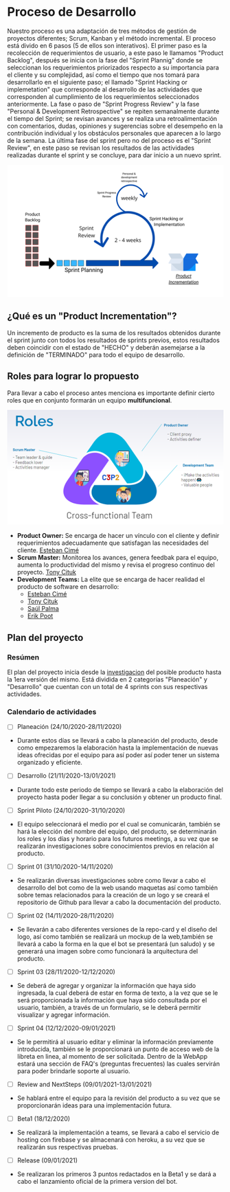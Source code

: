 # Proceso de Desarrollo

Nuestro proceso es una adaptación de tres métodos de gestión de proyectos diferentes; Scrum, Kanban y el método incremental. El proceso está divido en 6 pasos (5 de ellos son interativos). El primer paso es la recolección de requerimientos de usuario, a este paso le llamamos "Product Backlog", después se inicia con la fase del "Sprint Plannig" donde se seleccionan los requerimientos priorizados respecto a su importancia para el cliente y su complejidad, así como el tiempo que nos tomará para desarrollarlo en el siguiente paso; el llamado "Sprint Hacking or implemetation" que corresponde al desarrollo de las actividades que corresponden al cumplimiento de los requerimientos seleccionados anteriormente.
La fase o paso de "Sprint Progress Review" y la fase "Personal & Development Retrospective" se repiten semanalmente durante el tiempo del Sprint; se revisan avances y se realiza una retroalimentación con comentarios, dudas, opiniones y sugerencias sobre el desempeño en la contribución individual y los obstáculos personales que aparecen a lo largo de la semana. La última fase del sprint pero no del proceso es el "Sprint Review", en este paso se revisan los resultados de las actividades realizadas durante el sprint y se concluye, para dar inicio a un nuevo sprint.

![NuestroProceso](./Materiales/proceso.png)

## ¿Qué es un "Product Incrementation"?
Un incremento de producto es la suma de los resultados obtenidos durante el sprint junto con todos los resultados de sprints previos, estos resultados deben coincidir con el estado de "HECHO" y deberán asemejarse a la definición de "TERMINADO" para todo el equipo de desarrollo.

## Roles para lograr lo propuesto

Para llevar a cabo el proceso antes menciona es importante definir cierto roles que en conjunto formarán un equipo **multifuncional**.

![Roles](./Materiales/roles.png)

- **Product Owner:** Se encarga de hacer un vínculo con el cliente y definir requerimientos adecuadamente que satisfagan las necesidades del cliente. [Esteban Cimé](https://github.com/estecimo)
- **Scrum Master:** Monitorea los avances, genera feedbak para el equipo, aumenta lo productividad del mismo y revisa el progreso continuo del proyecto. [Tony Cituk](https://github.com/Antonio-Cituk)
- **Development Teams:** La elite que se encarga de hacer realidad el producto de software en desarrollo:
  - [Esteban Cimé](https://github.com/estecimo)
  - [Tony Cituk](https://github.com/Antonio-Cituk)
  - [Saúl Palma](https://github.com/saulpalma26)
  - [Erik Poot](https://github.com/erikpsanchez)


## Plan del proyecto

### Resúmen
El plan del proyecto inicia desde la [investigacion](./investigacion.md) del posible producto hasta la 1era versión del mismo. Está dividida en 2 categorías "Planeación" y "Desarrollo" que cuentan con un total de 4 sprints con sus respectivas actividades.

### Calendario de actividades

- [ ] Planeación (24/10/2020-28/11/2020)
- Durante estos días se llevará a cabo la planeación del producto, desde como empezaremos la elaboración hasta la implementación de nuevas ideas ofrecidas por el equipo para así poder así poder tener un sistema organizado y eficiente.

- [ ] Desarrollo (21/11/2020-13/01/2021)
- Durante todo este periodo de tiempo se llevará a cabo la elaboración del proyecto hasta poder llegar a su conclusión y obtener un producto final.

- [ ] Sprint Piloto (24/10/2020-31/10/2020)
- El equipo seleccionará el medio por el cual se comunicarán, también se hará la elección del nombre del equipo, del producto, se determinarán los roles y los días y horario para los futuros meetings, a su vez que se realizarán investigaciones sobre conocimientos previos en relación al producto.

- [ ] Sprint 01 (31/10/2020-14/11/2020)
- Se realizarán diversas investigaciones sobre como llevar a cabo el desarrollo del bot como de la web usando maquetas así como también sobre temas relacionados para la creación de un logo y se creará el repositorio de Github para llevar a cabo la documentación del producto.

- [ ] Sprint 02 (14/11/2020-28/11/2020)
- Se llevarán a cabo diferentes versiones de la repo-card y el diseño del logo, así como también se realizará un mockup de la web,también se llevará a cabo la forma en la que el bot se presentará (un saludo) y se generará una imagen sobre como funcionará la arquitectura del producto.

- [ ] Sprint 03 (28/11/2020-12/12/2020)
- Se deberá de agregar y organizar la información que haya sido ingresada, la cual deberá de estar en forma de texto, a la vez que se le será proporcionada la información que haya sido consultada por el usuario, también, a través de un formulario, se le deberá permitir visualizar y agregar información.

- [ ] Sprint 04 (12/12/2020-09/01/2021)
- Se le permitirá al usuario editar y eliminar la información previamente introducida, también se le proporcionará un punto de acceso web de la libreta en linea, al momento de ser solicitada. Dentro de la WebApp estará una sección de FAQ's (preguntas frecuentes) las cuales servirán para poder brindarle soporte al usuario.

- [ ] Review and NextSteps (09/01/2021-13/01/2021)
- Se hablará entre el equipo para la revisión del producto a su vez que se proporcionarán ideas para una implementación futura.

- [ ] Beta1 (18/12/2020)
- Se realizará la implementación a teams, se llevará a cabo el servicio de hosting con firebase y se almacenará con heroku, a su vez que se realizarán sus respectivas pruebas.

- [ ] Release (09/01/2021)
- Se realizaran los primeros 3 puntos redactados en la Beta1 y se dará a cabo el lanzamiento oficial de la primera version del bot.

